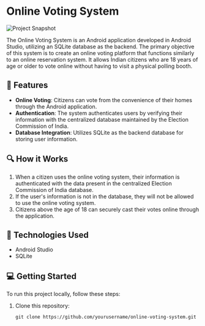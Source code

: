 # Online Voting System

![Project Snapshot](url_to_project_snapshot.png)

The Online Voting System is an Android application developed in Android Studio, utilizing an SQLite database as the backend. The primary objective of this system is to create an online voting platform that functions similarly to an online reservation system. It allows Indian citizens who are 18 years of age or older to vote online without having to visit a physical polling booth.

## :rocket: Features

- **Online Voting**: Citizens can vote from the convenience of their homes through the Android application.
- **Authentication**: The system authenticates users by verifying their information with the centralized database maintained by the Election Commission of India.
- **Database Integration**: Utilizes SQLite as the backend database for storing user information.

## :mag: How it Works

1. When a citizen uses the online voting system, their information is authenticated with the data present in the centralized Election Commission of India database.
2. If the user's information is not in the database, they will not be allowed to use the online voting system.
3. Citizens above the age of 18 can securely cast their votes online through the application.

## :wrench: Technologies Used

- Android Studio
- SQLite

## :computer: Getting Started

To run this project locally, follow these steps:

1. Clone this repository:

   ```shell
   git clone https://github.com/yourusername/online-voting-system.git
